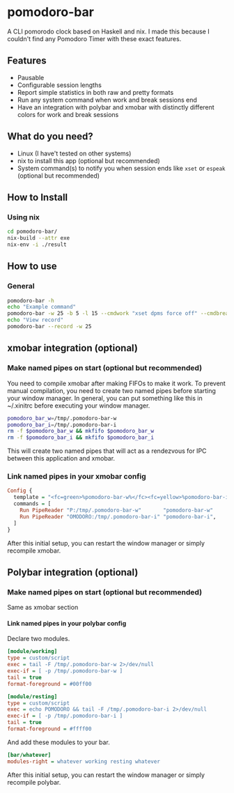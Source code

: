 # pomodoro-bar

A CLI pomorodo clock based on Haskell and nix. I made this because I couldn't find any Pomodoro Timer with these exact features.

## Features

- Pausable
- Configurable session lengths
- Report simple statistics in both raw and pretty formats
- Run any system command when work and break sessions end
- Have an integration with polybar and xmobar with distinctly different colors for work and break sessions

## What do you need?

- Linux (I have't tested on other systems)
- nix to install this app (optional but recommended)
- System command(s) to notify you when session ends like `xset` or `espeak` (optional but recommended)

## How to Install

### Using nix

```bash
cd pomodoro-bar/
nix-build --attr exe
nix-env -i ./result
```

## How to use

### General

```bash
pomodoro-bar -h
echo "Example command"
pomodoro-bar -w 25 -b 5 -l 15 --cmdwork "xset dpms force off" --cmdbreak "xset dpms force off" --xmobar
echo "View record"
pomodoro-bar --record -w 25
```

## xmobar integration (optional)

### Make named pipes on start (optional but recommended)

You need to compile xmobar after making FIFOs to make it work. To prevent manual compilation, you need to create two named pipes before starting your window manager. In general, you can put something like this in ~/.xinitrc before executing your window manager.

```bash
pomodoro_bar_w=/tmp/.pomodoro-bar-w
pomodoro_bar_i=/tmp/.pomodoro-bar-i
rm -f $pomodoro_bar_w && mkfifo $pomodoro_bar_w
rm -f $pomodoro_bar_i && mkfifo $pomodoro_bar_i
```

This will create two named pipes that will act as a rendezvous for IPC between this application and xmobar.

### Link named pipes in your xmobar config

```haskell
Config {
  template = "<fc=green>%pomodoro-bar-w%</fc><fc=yellow>%pomodoro-bar-i%</fc>",
  commands = [
    Run PipeReader "P:/tmp/.pomodoro-bar-w"       "pomodoro-bar-w"
    Run PipeReader "OMODORO:/tmp/.pomodoro-bar-i" "pomodoro-bar-i",
  ]
}
```

After this initial setup, you can restart the window manager or simply recompile xmobar.

## Polybar integration (optional)

### Make named pipes on start (optional but recommended)

Same as xmobar section

#### Link named pipes in your polybar config

Declare two modules.

```ini
[module/working]
type = custom/script
exec = tail -F /tmp/.pomodoro-bar-w 2>/dev/null
exec-if = [ -p /tmp/.pomodoro-bar-w ]
tail = true
format-foreground = #00ff00

[module/resting]
type = custom/script
exec = echo POMODORO && tail -F /tmp/.pomodoro-bar-i 2>/dev/null
exec-if = [ -p /tmp/.pomodoro-bar-i ]
tail = true
format-foreground = #ffff00
```

And add these modules to your bar.

```ini
[bar/whatever]
modules-right = whatever working resting whatever
```

After this initial setup, you can restart the window manager or simply recompile polybar.
